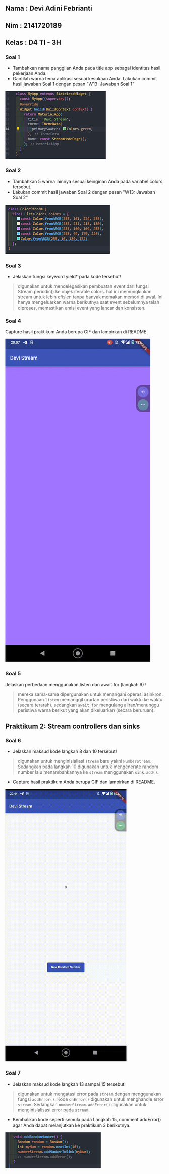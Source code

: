 ## Nama     : Devi Adini Febrianti
## Nim      : 2141720189
## Kelas    : D4 TI - 3H

### Soal 1

- Tambahkan nama panggilan Anda pada title app sebagai identitas hasil pekerjaan Anda.
- Gantilah warna tema aplikasi sesuai kesukaan Anda.
Lakukan commit hasil jawaban Soal 1 dengan pesan "W13: Jawaban Soal 1"

![Getting Started](docs/1.PNG)

### Soal 2
- Tambahkan 5 warna lainnya sesuai keinginan Anda pada variabel colors tersebut.
- Lakukan commit hasil jawaban Soal 2 dengan pesan "W13: Jawaban Soal 2"

![Getting Started](docs/2.PNG)

### Soal 3
- Jelaskan fungsi keyword yield* pada kode tersebut!
> digunakan untuk mendelegasikan pembuatan event dari fungsi Stream.periodic() ke objek iterable colors. hal ini memungkinkan stream untuk lebih efisien tanpa banyak memakan memori di awal. Ini hanya mengeluarkan warna berikutnya saat event sebelumnya telah diproses, memastikan emisi event yang lancar dan konsisten.

### Soal 4
Capture hasil praktikum Anda berupa GIF dan lampirkan di README.

![Getting Started](docs/3.gif)

### Soal 5
Jelaskan perbedaan menggunakan listen dan await for (langkah 9) !
> mereka sama-sama dipergunakan untuk menangani operasi asinkron. Penggunaan `listen` memanggil ururtan peristiwa dari waktu ke waktu (secara terarah). sedangkan `await for` mengulang aliran/menunggu peristiwa warna berikut yang akan dikeluarkan (secara beruruan).

## Praktikum 2: Stream controllers dan sinks

### Soal 6
- Jelaskan maksud kode langkah 8 dan 10 tersebut!
> digunakan untuk menginisialiasi `stream` baru yakni `NumberStream`. Sedangkan pada langkah 10 digunakan untuk mengenerate random number lalu menambahkannya ke `stream` menggunakan `sink.add()`.
- Capture hasil praktikum Anda berupa GIF dan lampirkan di README.

![Getting Started](docs/4.gif)

### Soal 7
- Jelaskan maksud kode langkah 13 sampai 15 tersebut!
> digunakan untuk mengatasi error pada `stream` dengan menggunakan fungsi `addError()`. Kode `onError()` digunakan untuk menghandle error `stream`. Sedangkan `numberStream.addError()` digunakan untuk menginisialisasi error pada `stream`.
- Kembalikan kode seperti semula pada Langkah 15, comment addError() agar Anda dapat melanjutkan ke praktikum 3 berikutnya.

![Getting Started](docs/5.PNG)